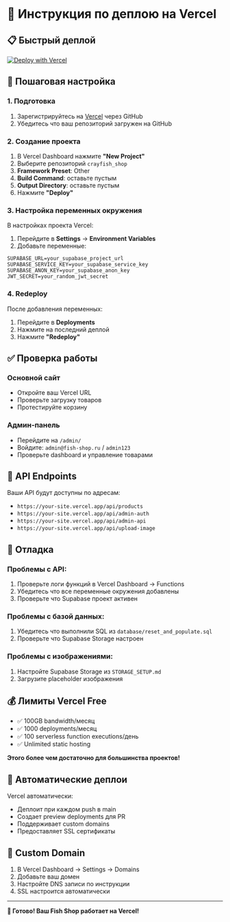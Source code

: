 # 🚀 Инструкция по деплою на Vercel

## 📋 Быстрый деплой

[![Deploy with Vercel](https://vercel.com/button)](https://vercel.com/new/clone?repository-url=https://github.com/TylpinMO/crayfish_shop)

## 🔧 Пошаговая настройка

### 1. Подготовка

1. Зарегистрируйтесь на [Vercel](https://vercel.com) через GitHub
2. Убедитесь что ваш репозиторий загружен на GitHub

### 2. Создание проекта

1. В Vercel Dashboard нажмите **"New Project"**
2. Выберите репозиторий `crayfish_shop`
3. **Framework Preset**: Other
4. **Build Command**: оставьте пустым
5. **Output Directory**: оставьте пустым
6. Нажмите **"Deploy"**

### 3. Настройка переменных окружения

В настройках проекта Vercel:

1. Перейдите в **Settings** → **Environment Variables**
2. Добавьте переменные:

```env
SUPABASE_URL=your_supabase_project_url
SUPABASE_SERVICE_KEY=your_supabase_service_key
SUPABASE_ANON_KEY=your_supabase_anon_key
JWT_SECRET=your_random_jwt_secret
```

### 4. Redeploy

После добавления переменных:

1. Перейдите в **Deployments**
2. Нажмите на последний деплой
3. Нажмите **"Redeploy"**

## ✅ Проверка работы

### Основной сайт

- Откройте ваш Vercel URL
- Проверьте загрузку товаров
- Протестируйте корзину

### Админ-панель

- Перейдите на `/admin/`
- Войдите: `admin@fish-shop.ru` / `admin123`
- Проверьте dashboard и управление товарами

## 🔗 API Endpoints

Ваши API будут доступны по адресам:

- `https://your-site.vercel.app/api/products`
- `https://your-site.vercel.app/api/admin-auth`
- `https://your-site.vercel.app/api/admin-api`
- `https://your-site.vercel.app/api/upload-image`

## 🐛 Отладка

### Проблемы с API:

1. Проверьте логи функций в Vercel Dashboard → Functions
2. Убедитесь что все переменные окружения добавлены
3. Проверьте что Supabase проект активен

### Проблемы с базой данных:

1. Убедитесь что выполнили SQL из `database/reset_and_populate.sql`
2. Проверьте что Supabase Storage настроен

### Проблемы с изображениями:

1. Настройте Supabase Storage из `STORAGE_SETUP.md`
2. Загрузите placeholder изображения

## 💰 Лимиты Vercel Free

- ✅ 100GB bandwidth/месяц
- ✅ 1000 deployments/месяц
- ✅ 100 serverless function executions/день
- ✅ Unlimited static hosting

**Этого более чем достаточно для большинства проектов!**

## 🔄 Автоматические деплои

Vercel автоматически:

- Деплоит при каждом push в main
- Создает preview deployments для PR
- Поддерживает custom domains
- Предоставляет SSL сертификаты

## 📱 Custom Domain

1. В Vercel Dashboard → Settings → Domains
2. Добавьте ваш домен
3. Настройте DNS записи по инструкции
4. SSL настроится автоматически

---

**🎉 Готово! Ваш Fish Shop работает на Vercel!**
